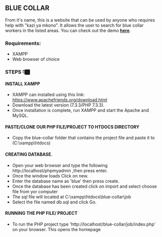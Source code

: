 ## BLUE COLLAR
From it's name, this is a website that can be used by anyone who requires help with "kazi ya mkono".
It allows the user to search for blue collar workers in the listed areas.
You can check out the demo **[here](http://bluecollar.epizy.com/)**.

### Requirements:
- XAMPP
- Web browser of choice


### STEPS 👇🏿
#### INSTALL XAMPP
- XAMPP can installed using this link: https://www.apachefriends.org/download.html
- Download the latest version (7.3.3/PHP 7.3.3).
- Once installation is complete, run XAMPP and start the Apache and MySQL.

#### PASTE/CLONE OUR PHP FILE/PROJECT TO HTDOCS DIRECTORY
- Copy the blue-collar folder that contains the project file and paste it to (C:\xampp\htdocs)


#### CREATING DATABASE.
- Open your web browser and type the following http://localhost/phpmyadmin ,then press enter.
- Once the window loads Click on new.
- Enter the database name as 'blue' then press create.
- Once the database has been created click on import and select choose file from yor
computer
- The sql file will located at C:\xampp\htdocs\blue-collar\job 
- Select the file named db.sql and click Go.

#### RUNNING THE PHP FILE/ PROJECT
- To run the PHP project type 'http://localhost/blue-collar/job/index.php' on your browser. This opens the homepage
